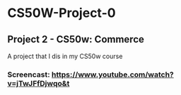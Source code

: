 # CS50W-Project-0
## Project 2 - CS50w: Commerce

A project that I dis in my CS50w course
### Screencast: https://www.youtube.com/watch?v=jTwJFfDjwqo&t
